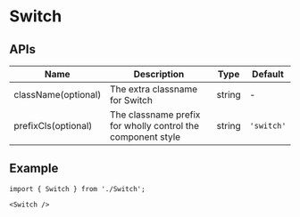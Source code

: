 # Switch

## APIs
| Name | Description | Type | Default |
| --- | --- | --- | --- |
| className(optional) | The extra classname for Switch | string | - |
| prefixCls(optional) | The classname prefix for wholly control the component style | string | `'switch'` | 


## Example

```tsx
import { Switch } from './Switch';

<Switch />
```
